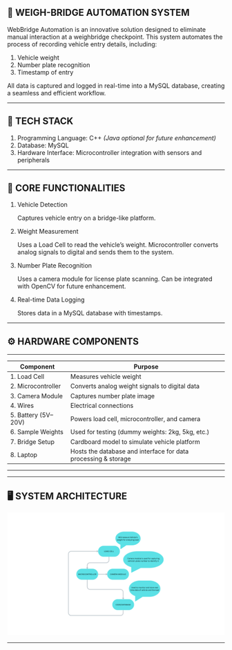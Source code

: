 ## 🚗 WEIGH-BRIDGE AUTOMATION SYSTEM

WebBridge Automation is an innovative solution designed to eliminate manual interaction at a weighbridge checkpoint. This system automates the process of recording vehicle entry details, including:

1) Vehicle weight
2) Number plate recognition
3) Timestamp of entry

All data is captured and logged in real-time into a MySQL database, creating a seamless and efficient workflow.

--------------------------------------------------------------------------------------------------------------------------------------

## 🔧 TECH STACK

1) Programming Language: C++ *(Java optional for future enhancement)*
2) Database: MySQL
3) Hardware Interface: Microcontroller integration with sensors and peripherals

--------------------------------------------------------------------------------------------------------------------------------------

## 🧠 CORE FUNCTIONALITIES

1. Vehicle Detection

   Captures vehicle entry on a bridge-like platform.

2. Weight Measurement

   Uses a Load Cell to read the vehicle’s weight.
   Microcontroller converts analog signals to digital and sends them to the system.

3. Number Plate Recognition

   Uses a camera module for license plate scanning.
   Can be integrated with OpenCV for future enhancement.

4. Real-time Data Logging

   Stores data in a MySQL database with timestamps.

--------------------------------------------------------------------------------------------------------------------------------------

## ⚙️ HARDWARE COMPONENTS

 ------------------------------------------------------------------------------------------
| Component               | Purpose                                                        |
| ----------------------- | -------------------------------------------------------------- |
| 1. Load Cell            | Measures vehicle weight                                        |
| 2. Microcontroller      | Converts analog weight signals to digital data                 |
| 3. Camera Module        | Captures number plate image                                    |
| 4. Wires                | Electrical connections                                         |
| 5. Battery (5V–20V)     | Powers load cell, microcontroller, and camera                  |
| 6. Sample Weights       | Used for testing (dummy weights: 2kg, 5kg, etc.)               |
| 7. Bridge Setup         | Cardboard model to simulate vehicle platform                   |
| 8. Laptop               | Hosts the database and interface for data processing & storage |
 ------------------------------------------------------------------------------------------

--------------------------------------------------------------------------------------------------------------------------------------

## 🖥️ SYSTEM ARCHITECTURE

![alt text](<LOAD CELL.png>)

--------------------------------------------------------------------------------------------------------------------------------------

